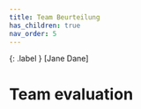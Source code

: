 ```yaml
---
title: Team Beurteilung
has_children: true
nav_order: 5
---
```


{: .label }
[Jane Dane]

# Team evaluation